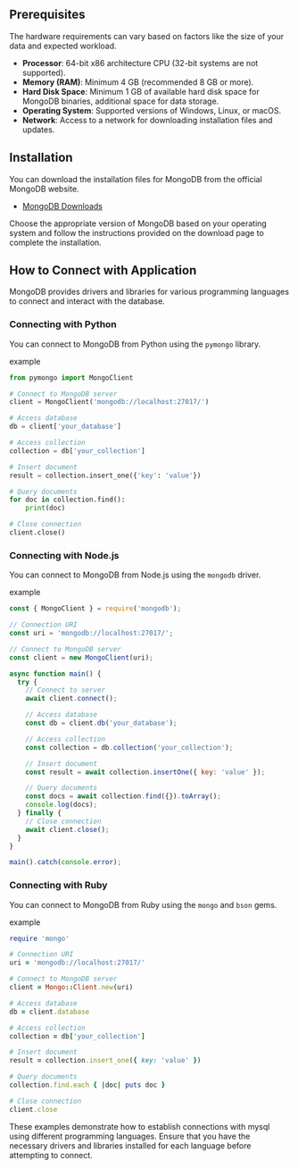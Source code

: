 ## Prerequisites

The hardware requirements can vary based on factors like the size of your data and expected workload.

- **Processor**: 64-bit x86 architecture CPU (32-bit systems are not supported).
- **Memory (RAM)**: Minimum 4 GB (recommended 8 GB or more).
- **Hard Disk Space**: Minimum 1 GB of available hard disk space for MongoDB binaries, additional space for data storage.
- **Operating System**: Supported versions of Windows, Linux, or macOS.
- **Network**: Access to a network for downloading installation files and updates.

## Installation

You can download the installation files for MongoDB from the official MongoDB website.

- [MongoDB Downloads](https://www.mongodb.com/try/download/community)

Choose the appropriate version of MongoDB based on your operating system and follow the instructions provided on the download page to complete the installation.

## How to Connect with Application

MongoDB provides drivers and libraries for various programming languages to connect and interact with the database.

### Connecting with Python

You can connect to MongoDB from Python using the `pymongo` library.

example

```python
from pymongo import MongoClient

# Connect to MongoDB server
client = MongoClient('mongodb://localhost:27017/')

# Access database
db = client['your_database']

# Access collection
collection = db['your_collection']

# Insert document
result = collection.insert_one({'key': 'value'})

# Query documents
for doc in collection.find():
    print(doc)

# Close connection
client.close()
```

### Connecting with Node.js

You can connect to MongoDB from Node.js using the `mongodb` driver.

example

```javascript
const { MongoClient } = require('mongodb');

// Connection URI
const uri = 'mongodb://localhost:27017/';

// Connect to MongoDB server
const client = new MongoClient(uri);

async function main() {
  try {
    // Connect to server
    await client.connect();

    // Access database
    const db = client.db('your_database');

    // Access collection
    const collection = db.collection('your_collection');

    // Insert document
    const result = await collection.insertOne({ key: 'value' });

    // Query documents
    const docs = await collection.find({}).toArray();
    console.log(docs);
  } finally {
    // Close connection
    await client.close();
  }
}

main().catch(console.error);
```

### Connecting with Ruby

You can connect to MongoDB from Ruby using the `mongo` and `bson` gems.

example

```ruby
require 'mongo'

# Connection URI
uri = 'mongodb://localhost:27017/'

# Connect to MongoDB server
client = Mongo::Client.new(uri)

# Access database
db = client.database

# Access collection
collection = db['your_collection']

# Insert document
result = collection.insert_one({ key: 'value' })

# Query documents
collection.find.each { |doc| puts doc }

# Close connection
client.close
```

These examples demonstrate how to establish connections with mysql using different programming languages. Ensure that you have the necessary drivers and libraries installed for each language before attempting to connect.